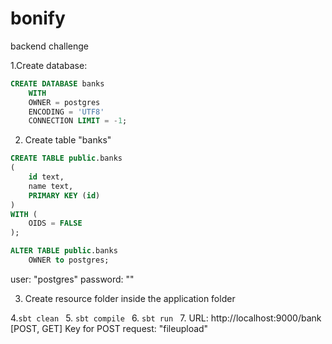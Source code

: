 # bonify
backend challenge

1.Create database:

```sql
CREATE DATABASE banks
    WITH 
    OWNER = postgres
    ENCODING = 'UTF8'
    CONNECTION LIMIT = -1;
 ```

2. Create table "banks"

```sql
CREATE TABLE public.banks
(
    id text,
    name text,
    PRIMARY KEY (id)
)
WITH (
    OIDS = FALSE
);

ALTER TABLE public.banks
    OWNER to postgres;
```

user: "postgres"
password: ""

3. Create resource folder inside the application folder

4.```sbt clean ```
5.  ```sbt compile ```
6.  ```sbt run ```
7. URL: http://localhost:9000/bank [POST, GET]
   Key for POST request: "fileupload" 
